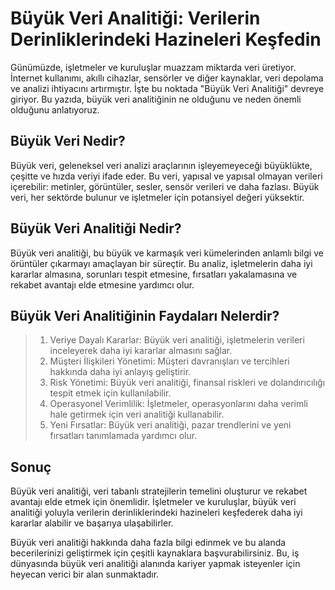 # Büyük Veri Analitiği: Verilerin Derinliklerindeki Hazineleri Keşfedin

Günümüzde, işletmeler ve kuruluşlar muazzam miktarda veri üretiyor. İnternet kullanımı, akıllı cihazlar, sensörler ve diğer kaynaklar, veri depolama ve analizi ihtiyacını artırmıştır. İşte bu noktada "Büyük Veri Analitiği" devreye giriyor. Bu yazıda, büyük veri analitiğinin ne olduğunu ve neden önemli olduğunu anlatıyoruz.

## Büyük Veri Nedir?

Büyük veri, geleneksel veri analizi araçlarının işleyemeyeceği büyüklükte, çeşitte ve hızda veriyi ifade eder. Bu veri, yapısal ve yapısal olmayan verileri içerebilir: metinler, görüntüler, sesler, sensör verileri ve daha fazlası. Büyük veri, her sektörde bulunur ve işletmeler için potansiyel değeri yüksektir.

## Büyük Veri Analitiği Nedir?

Büyük veri analitiği, bu büyük ve karmaşık veri kümelerinden anlamlı bilgi ve örüntüler çıkarmayı amaçlayan bir süreçtir. Bu analiz, işletmelerin daha iyi kararlar almasına, sorunları tespit etmesine, fırsatları yakalamasına ve rekabet avantajı elde etmesine yardımcı olur.

## Büyük Veri Analitiğinin Faydaları Nelerdir?

> 1. Veriye Dayalı Kararlar: Büyük veri analitiği, işletmelerin verileri inceleyerek daha iyi kararlar almasını sağlar.
> 2. Müşteri İlişkileri Yönetimi: Müşteri davranışları ve tercihleri hakkında daha iyi anlayış geliştirir.
> 3. Risk Yönetimi: Büyük veri analitiği, finansal riskleri ve dolandırıcılığı tespit etmek için kullanılabilir.
> 4. Operasyonel Verimlilik: İşletmeler, operasyonlarını daha verimli hale getirmek için veri analitiği kullanabilir.
> 5. Yeni Fırsatlar: Büyük veri analitiği, pazar trendlerini ve yeni fırsatları tanımlamada yardımcı olur.

## Sonuç

Büyük veri analitiği, veri tabanlı stratejilerin temelini oluşturur ve rekabet avantajı elde etmek için önemlidir. İşletmeler ve kuruluşlar, büyük veri analitiği yoluyla verilerin derinliklerindeki hazineleri keşfederek daha iyi kararlar alabilir ve başarıya ulaşabilirler.

Büyük veri analitiği hakkında daha fazla bilgi edinmek ve bu alanda becerilerinizi geliştirmek için çeşitli kaynaklara başvurabilirsiniz. Bu, iş dünyasında büyük veri analitiği alanında kariyer yapmak isteyenler için heyecan verici bir alan sunmaktadır.
